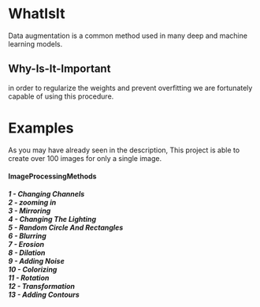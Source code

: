 # WhatIsIt
Data augmentation is a common method used in many deep and machine learning models.
## Why-Is-It-Important
in order to regularize the weights and prevent overfitting we are fortunately capable of using this procedure.
# Examples 
As you may have already seen in the description, This project is able to create over 100 images for only a single image.
#### ImageProcessingMethods
***1 - Changing Channels*** <br />
***2 - zooming in*** <br />
***3 - Mirroring*** <br />
***4 - Changing The Lighting*** <br />
***5 - Random Circle And Rectangles*** <br />
***6 - Blurring*** <br />
***7 - Erosion*** <br />
***8 - Dilation*** <br />
***9 - Adding Noise*** <br />
***10 - Colorizing*** <br />
***11 - Rotation*** <br />
***12 - Transformation*** <br />
***13 - Adding Contours*** <br />



